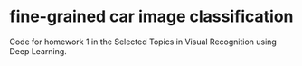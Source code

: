 # fine-grained car image classification

Code for homework 1 in the Selected Topics in Visual Recognition using Deep Learning.
